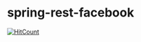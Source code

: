 # spring-rest-facebook

[![HitCount](http://hits.dwyl.io/teamtact/https://github.com/teamtact/spring-rest-facebook.svg)](http://hits.dwyl.io/teamtact/https://github.com/teamtact/spring-rest-facebook)
